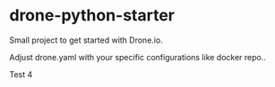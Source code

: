 # drone-python-starter
Small project to get started with Drone.io.

Adjust drone.yaml with your specific configurations like docker repo..

Test 4
